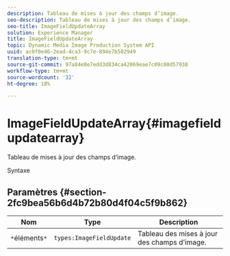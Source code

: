 ```yaml
---
description: Tableau de mises à jour des champs d’image.
seo-description: Tableau de mises à jour des champs d’image.
seo-title: ImageFieldUpdateArray
solution: Experience Manager
title: ImageFieldUpdateArray
topic: Dynamic Media Image Production System API
uuid: ac0f0e46-2ead-4ca3-9c7e-894e7b502949
translation-type: tm+mt
source-git-commit: 97a84e8e7edd3d834ca42069eae7c09c00d57938
workflow-type: tm+mt
source-wordcount: '32'
ht-degree: 18%

---
```



# ImageFieldUpdateArray{#imagefieldupdatearray}

Tableau de mises à jour des champs d’image.

Syntaxe

## Paramètres {#section-2fc9bea56b6d4b72b80d4f04c5f9b862}

| Nom | Type | Description |
|---|---|---|
| `*`éléments`*` | `types:ImageFieldUpdate` | Tableau des mises à jour des champs d’image. |

